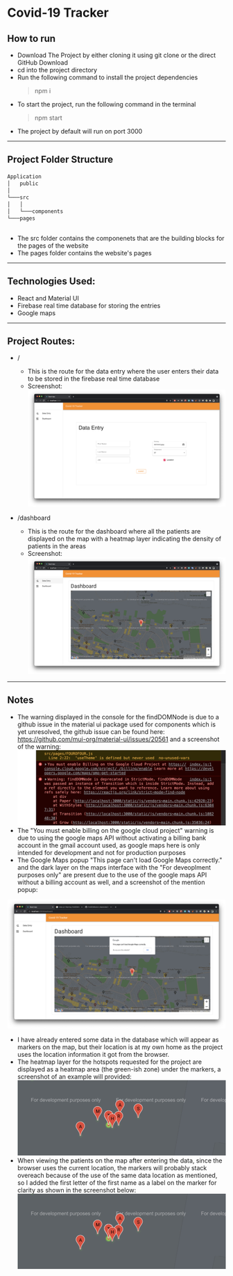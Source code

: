 # Covid-19 Tracker

## How to run
- Download The Project by either cloning it using git clone or the direct GitHub Download
- cd into the project directory
- Run the following command to install the project dependencies
    > npm i
- To start the project, run the following command in the terminal
    > npm start
- The project by default will run on port 3000

<hr />

## Project Folder Structure

```
Application
│   public
│
└───src
│   │
│   └───components
└───pages
    
```
 
- The src folder contains the componenets that are the building blocks for the pages of the website
- The pages folder contains the website's pages

<hr />

## Technologies Used:
- React and Material UI
- Firebase real time database for storing the entries
- Google maps

<hr />

## Project Routes: 
- /
  - This is the route for the data entry where the user enters their data to be stored in the firebase real time database
  - Screenshot: 
![alt Data Entry Page](images/DataEntry.png)

- /dashboard
  - This is the route for the dashboard where all the patients are displayed on the map with a heatmap layer indicating the density of patients in the areas
  - Screenshot:
![alt Dashboard Page](images/Dashboard.png)

<hr />

## Notes
- The warning displayed in the console for the findDOMNode is due to a github issue in the material ui package used for components which is yet unresolved, the github issue can be found here: https://github.com/mui-org/material-ui/issues/20561 and a screenshot of the warning:
![alt findDOMNode Warning](images/findDOMNode.png)
- The "You must enable billing on the google cloud project" warning is due to using the google maps API without activating a billing bank account in the gmail account used, as google maps here is only intended for development and not for production purposes
- The Google Maps popup "This page can't load Google Maps correctly." and the dark layer on the maps interface with the "For deveoplment purposes only" are present due to the use of the google maps API without a billing account as well, and a screenshot of the mention popup:

![alt Google Maps Popup](images/googlemappopup.png)
- I have already entered some data in the database which will appear as markers on the map, but their location is at my own home as the project uses the location information it got from the browser.
- The heatmap layer for the hotspots requested for the project are displayed as a heatmap area (the green-ish zone) under the markers, a screenshot of an example will provided: 
![alt Heatmap Example](images/heatmap.png)
- When viewing the patients on the map after entering the data, since the browser uses the current location, the markers will probably stack overeach because of the use of the same data location as mentioned, so I added the first letter of the first name as a label on the marker for clarity as shown in the screenshot below:
![alt Marker Labels](images/heatmap.png)